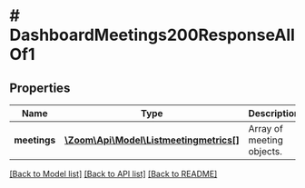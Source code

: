 # # DashboardMeetings200ResponseAllOf1

## Properties

Name | Type | Description | Notes
------------ | ------------- | ------------- | -------------
**meetings** | [**\Zoom\Api\Model\Listmeetingmetrics[]**](Listmeetingmetrics.md) | Array of meeting objects. | [optional]

[[Back to Model list]](../../README.md#models) [[Back to API list]](../../README.md#endpoints) [[Back to README]](../../README.md)
